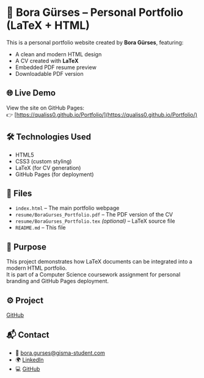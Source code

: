 # 📄 Bora Gürses – Personal Portfolio (LaTeX + HTML)

This is a personal portfolio website created by **Bora Gürses**, featuring:

- A clean and modern HTML design
- A CV created with **LaTeX**
- Embedded PDF resume preview
- Downloadable PDF version

## 🌐 Live Demo

View the site on GitHub Pages:  
👉 [https://qualiss0.github.io/Portfolio/](https://qualiss0.github.io/Portfolio/)

## 🛠 Technologies Used

- HTML5
- CSS3 (custom styling)
- LaTeX (for CV generation)
- GitHub Pages (for deployment)

## 📄 Files

- `index.html` – The main portfolio webpage
- `resume/BoraGurses_Portfolio.pdf` – The PDF version of the CV
- `resume/BoraGurses_Portfolio.tex` *(optional)* – LaTeX source file
- `README.md` – This file

## 🧠 Purpose

This project demonstrates how LaTeX documents can be integrated into a modern HTML portfolio.  
It is part of a Computer Science coursework assignment for personal branding and GitHub Pages deployment.

## ⚙️ Project

[GitHub](https://github.com/Qualiss0/Snake-Game-By-Bora-Gurses)

## 📬 Contact

- 📧 bora.gurses@gisma-student.com  
- 🌍 [LinkedIn](https://linkedin.com/in/bora-gürses-29b0232ba)  
- 💻 [GitHub](https://github.com/Qualiss0)
